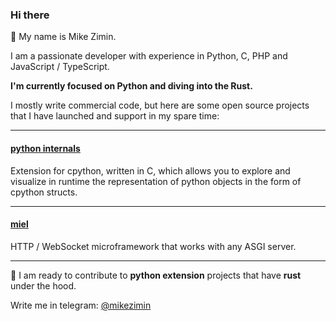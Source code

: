 ### Hi there

👋 My name is Mike Zimin.

I am a passionate developer with experience in Python, C, PHP and JavaScript / TypeScript.

**I'm currently focused on Python and diving into the Rust.**

I mostly write commercial code, but here are some open source projects that I have launched and support in my spare time:

---

#### [python internals](https://github.com/mikeziminio/python-internals)
Extension for cpython, written in C, which allows you to explore and visualize in runtime the representation of python objects in the form of cpython structs.

---

#### [miel](https://github.com/mikeziminio/miel)
HTTP / WebSocket microframework that works with any ASGI server.

---

👯 I am ready to contribute to **python extension** projects that have **rust** under the hood.

Write me in telegram: [@mikezimin](https://t.me/mikezimin)
